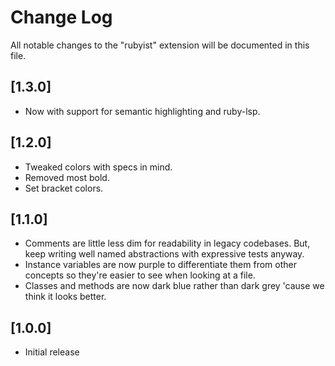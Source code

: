 # Change Log

All notable changes to the "rubyist" extension will be documented in this file.

## [1.3.0]

- Now with support for semantic highlighting and ruby-lsp.

## [1.2.0]

- Tweaked colors with specs in mind.
- Removed most bold.
- Set bracket colors.

## [1.1.0]

- Comments are little less dim for readability in legacy codebases. But, keep writing well named abstractions with expressive tests anyway.
- Instance variables are now purple to differentiate them from other concepts so they're easier to see when looking at a file.
- Classes and methods are now dark blue rather than dark grey 'cause we think it looks better.

## [1.0.0]

- Initial release
